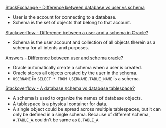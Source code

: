 [StackExchange - Difference between database vs user vs schema](<https://dba.stackexchange.com/questions/37012/difference-between-database-vs-user-vs-schema?answertab=votes#tab-top>)

- User is the account for connecting to a database.
- Schema is the set of objects that belong to that account.

[Stackoverflow - Difference between a user and a schema in Oracle?](<https://stackoverflow.com/questions/880230/difference-between-a-user-and-a-schema-in-oracle>)

- Schema is the user account and collection of all objects therein as a schema for all intents and purposes.

[Answers - Difference between user and schema oracle?](<https://www.answers.com/Q/Difference_between_user_and_schema_oracle>)

- Oracle automatically create a schema when a user is created.
- Oracle stores all objects created by the user in the schema.
- `USERNAME` in `SELECT * FROM USERNAME.TABLE_NAME` is a schema.

[Stackoverflow - A database schema vs database tablespace?](<https://stackoverflow.com/questions/35120219/a-database-schema-vs-a-database-tablespace>)

- A schema is used to organize the names of database objects.
- A tablespace is a physical container for data.
- A single object could be spread across multiple tablespaces, but it can only be defined in a single schema. Because of different schema, `A.TABLE_A` couldn't be same as `B.TABLE_A`.
